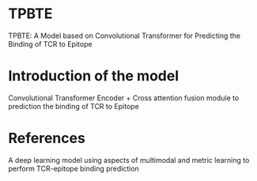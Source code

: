 # TPBTE
TPBTE: A Model based on Convolutional Transformer for Predicting the Binding of TCR to Epitope
# Introduction of the model
Convolutional Transformer Encoder + Cross attention fusion module to prediction the binding of TCR to Epitope
# References
A deep learning model using aspects of multimodal and metric learning to perform TCR-epitope binding prediction
